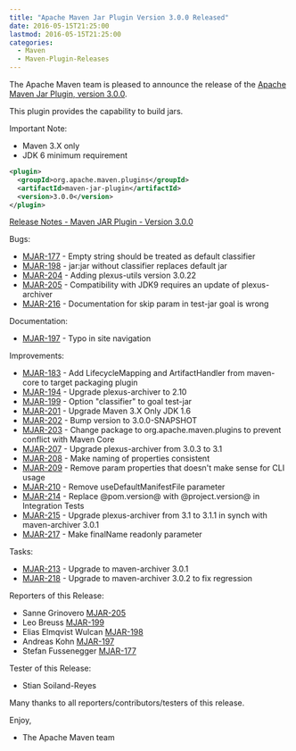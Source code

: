 ```yaml
---
title: "Apache Maven Jar Plugin Version 3.0.0 Released"
date: 2016-05-15T21:25:00
lastmod: 2016-05-15T21:25:00
categories:
  - Maven
  - Maven-Plugin-Releases
---
```

The Apache Maven team is pleased to announce the release of the 
[Apache Maven Jar Plugin, version 3.0.0](https://maven.apache.org/plugins/maven-jar-plugin/).

This plugin provides the capability to build jars.

Important Note: 

 * Maven 3.X only
 * JDK 6 minimum requirement


```xml
<plugin>
  <groupId>org.apache.maven.plugins</groupId>
  <artifactId>maven-jar-plugin</artifactId>
  <version>3.0.0</version>
</plugin>
```

<!-- more -->

[Release Notes - Maven JAR Plugin - Version 3.0.0](https://jira.codehaus.org/secure/ReleaseNote.jspa?projectId=11137&version=20457)

Bugs:

 * [MJAR-177](https://issues.apache.org/jira/browse/MJAR-177) - Empty string should be treated as default classifier
 * [MJAR-198](https://issues.apache.org/jira/browse/MJAR-198) - jar:jar without classifier replaces default jar
 * [MJAR-204](https://issues.apache.org/jira/browse/MJAR-204) - Adding plexus-utils version 3.0.22
 * [MJAR-205](https://issues.apache.org/jira/browse/MJAR-205) - Compatibility with JDK9 requires an update of plexus-archiver
 * [MJAR-216](https://issues.apache.org/jira/browse/MJAR-216) - Documentation for skip param in test-jar goal is wrong

Documentation:

 * [MJAR-197](https://issues.apache.org/jira/browse/MJAR-197) - Typo in site navigation

Improvements:

 * [MJAR-183](https://issues.apache.org/jira/browse/MJAR-183) - Add LifecycleMapping and ArtifactHandler from maven-core to target packaging plugin
 * [MJAR-194](https://issues.apache.org/jira/browse/MJAR-194) - Upgrade plexus-archiver to 2.10
 * [MJAR-199](https://issues.apache.org/jira/browse/MJAR-199) - Option "classifier" to goal test-jar
 * [MJAR-201](https://issues.apache.org/jira/browse/MJAR-201) - Upgrade Maven 3.X Only JDK 1.6
 * [MJAR-202](https://issues.apache.org/jira/browse/MJAR-202) - Bump version to 3.0.0-SNAPSHOT
 * [MJAR-203](https://issues.apache.org/jira/browse/MJAR-203) - Change package to org.apache.maven.plugins to prevent conflict with Maven Core
 * [MJAR-207](https://issues.apache.org/jira/browse/MJAR-207) - Upgrade plexus-archiver from 3.0.3 to 3.1
 * [MJAR-208](https://issues.apache.org/jira/browse/MJAR-208) - Make naming of properties consistent
 * [MJAR-209](https://issues.apache.org/jira/browse/MJAR-209) - Remove param properties that doesn't make sense for CLI usage
 * [MJAR-210](https://issues.apache.org/jira/browse/MJAR-210) - Remove useDefaultManifestFile parameter
 * [MJAR-214](https://issues.apache.org/jira/browse/MJAR-214) - Replace @pom.version@ with @project.version@ in Integration Tests
 * [MJAR-215](https://issues.apache.org/jira/browse/MJAR-215) - Upgrade plexus-archiver from 3.1 to 3.1.1 in synch with maven-archiver 3.0.1
 * [MJAR-217](https://issues.apache.org/jira/browse/MJAR-217) - Make finalName readonly parameter

Tasks:

 * [MJAR-213](https://issues.apache.org/jira/browse/MJAR-213) - Upgrade to maven-archiver 3.0.1
 * [MJAR-218](https://issues.apache.org/jira/browse/MJAR-218) - Upgrade to maven-archiver 3.0.2 to fix regression

Reporters of this Release:

 * Sanne Grinovero [MJAR-205](https://issues.apache.org/jira/browse/MJAR-205)
 * Leo Breuss [MJAR-199](https://issues.apache.org/jira/browse/MJAR-199)
 * Elias Elmqvist Wulcan [MJAR-198](https://issues.apache.org/jira/browse/MJAR-198)
 * Andreas Kohn [MJAR-197](https://issues.apache.org/jira/browse/MJAR-197)
 * Stefan Fussenegger [MJAR-177](https://issues.apache.org/jira/browse/MJAR-177)

Tester of this Release:

 * Stian Soiland-Reyes 

Many thanks to all reporters/contributors/testers of this release.

Enjoy,

- The Apache Maven team
